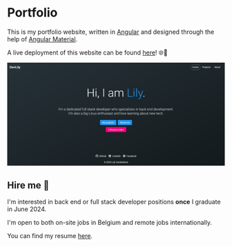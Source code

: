# Portfolio

This is my portfolio website, written in [Angular](https://angular.io/) and designed through the help of [Angular Material](https://material.angular.io/).

A live deployment of this website can be found [here](https://www.lilyvandenbore.com)! 🌐🥳

![Preview image](preview.png)

## Hire me 💼

I'm interested in back end or full stack developer positions **once** I graduate in June 2024.

I'm open to both on-site jobs in Belgium and remote jobs internationally.

You can find my resume [here](src/assets/files/resume.pdf).
